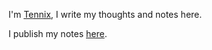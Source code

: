 I'm [Tennix](https://github.com/tennix), I write my thoughts and notes here.

I publish my notes [here](http://tennix.github.io).
